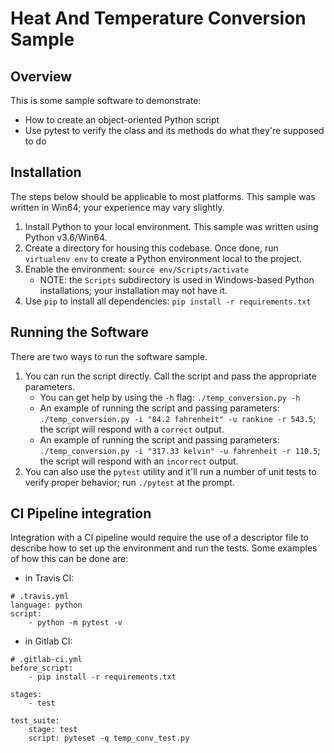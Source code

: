 # Heat And Temperature Conversion Sample

## Overview
This is some sample software to demonstrate:
 * How to create an object-oriented Python script
 * Use pytest to verify the class and its methods do what they're supposed to do 

## Installation
The steps below should be applicable to most platforms. This sample was written in Win64; your experience may vary slightly.
1. Install Python to your local environment. This sample was written using Python v3.6/Win64.
2. Create a directory for housing this codebase. Once done, run `virtualenv env` to create a Python environment local to the project.
3. Enable the environment: `source env/Scripts/activate`
    * NOTE: the `Scripts` subdirectory is used in Windows-based Python installations; your installation may not have it.
4. Use `pip` to install all dependencies: `pip install -r requirements.txt`

## Running the Software
There are two ways to run the software sample.
1. You can run the script directly. Call the script and pass the appropriate parameters.
    * You can get help by using the `-h` flag: `./temp_conversion.py -h`
    * An example of running the script and passing parameters: `./temp_conversion.py -i "84.2 fahrenheit" -u rankine -r 543.5`; the script will respond with a `correct` output.
    * An example of running the script and passing parameters: `./temp_conversion.py -i "317.33 kelvin" -u fahrenheit -r 110.5`; the script will respond with an `incorrect` output.
2. You can also use the `pytest` utility and it'll run a number of unit tests to verify proper behavior; run `./pytest` at the prompt.

## CI Pipeline integration
Integration with a CI pipeline would require the use of a descriptor file to describe how to set up the environment and run the tests. Some examples of how this can be done are:
* in Travis CI:
```
# .travis.yml
language: python
script:
    - python -m pytest -v
```
* in Gitlab CI:
```
# .gitlab-ci.yml
before_script:
    - pip install -r requirements.txt
    
stages:
    - test
   
test_suite:
    stage: test
    script: pyteset -q temp_conv_test.py
```
